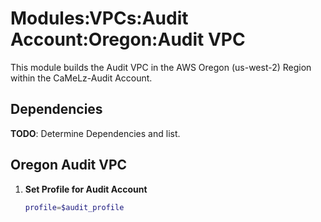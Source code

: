 # Modules:VPCs:Audit Account:Oregon:Audit VPC

This module builds the Audit VPC in the AWS Oregon (us-west-2) Region within the CaMeLz-Audit Account.

## Dependencies

**TODO**: Determine Dependencies and list.

## Oregon Audit VPC

1. **Set Profile for Audit Account**

    ```bash
    profile=$audit_profile
    ```

